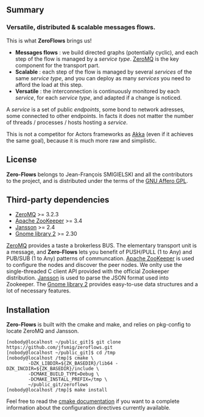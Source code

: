 ## Summary

### Versatile, distributed & scalable messages flows.

This is what **ZeroFlows** brings us!

* **Messages flows** : we build directed graphs (potentially cyclic), and each step of the flow is managed by a *service type*. [ZeroMQ](http://zeromq.org) is the key component for the transport part.
* **Scalable** : each step of the flow is managed by several *services* of the same *service type*, and you can deploy as many *services* you need to afford the load at this step.
* **Versatile** : the interconnection is continuously monitored by each *service*, for each *service type*, and adapted if a change is noticed.

A *service* is a set of public *endpoints*, some bond to network adresses, some connected to other endpoints. In facts it does not matter the number of threads / processes / hosts hosting a *service*.

This is not a competitor for Actors frameworks as [Akka](http://akka.io) (even if it achieves the same goal), because it is much more raw and simplistic.


## License

**Zero-Flows** belongs to Jean-François SMIGIELSKI and all the contributors to the project, and is distributed under the terms of the [GNU Affero GPL](http://www.gnu.org/licenses/agpl.html).


## Third-party dependencies

* [ZeroMQ](http://zeromq.org) >= 3.2.3
* [Apache ZooKeeper](http://zookeeper.apache.org) >= 3.4
* [Jansson](http://www.digip.org/jansson/) >= 2.4
* [Gnome library 2](https://developer.gnome.org/glib/) >= 2.30

[ZeroMQ](http://zeromq.org) provides a taste a brokerless BUS. The elementary transport unit is a  message, and **Zero-Flows** lets you benefit of PUSH/PULL (1 to Any) and PUB/SUB (1 to Any) patterns of communcation. [Apache ZooKeeper](http://zookeeper.apache.org) is used to configure the nodes and discover the peer nodes. We onlty use the single-threaded C client API provided with the official Zookeeper distribution. [Jansson](http://www.digip.org/jansson/) is used to parse the JSON format used into Zookeeper. The [Gnome library 2](https://developer.gnome.org/glib/) provides easy-to-use data structures and a lot of necessary features.


## Installation

**Zero-Flows** is built with the cmake and make, and relies on pkg-config to locate ZeroMQ and Jansson.

    [nobody@localhost ~/public_git]$ git clone https://github.com/jfsmig/zeroflows.git
    [nobody@localhost ~/public_git]$ cd /tmp
    [nobody@localhost /tmp]$ cmake \
            -DZK_LIBDIR=${ZK_BASEDIR}/lib64 -DZK_INCDIR=${ZK_BASEDIR}/include \
            -DCMAKE_BUILD_TYPE=Debug \
            -DCMAKE_INSTALL_PREFIX=/tmp \
            ~/public_git/zeroflows
    [nobody@localhost /tmp]$ make install

Feel free to read the [cmake documentation](http://cmake.org) if you want to a complete information about the configuration directives currently available.
